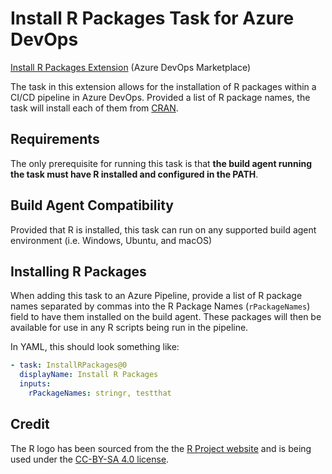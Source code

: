 # Install R Packages Task for Azure DevOps

[Install R Packages Extension](https://marketplace.visualstudio.com/items?itemName=cse-nyc.install-r-packages) (Azure DevOps Marketplace)

The task in this extension allows for the installation of R packages within a CI/CD pipeline in Azure DevOps. Provided a list of R package names, the task will install each of them from [CRAN](https://cran.r-project.org/).

## Requirements

The only prerequisite for running this task is that __the build agent running the task must have R installed and configured in the PATH__.

## Build Agent Compatibility

Provided that R is installed, this task can run on any supported build agent environment (i.e. Windows, Ubuntu, and macOS)

## Installing R Packages

When adding this task to an Azure Pipeline, provide a list of R package names separated by commas into the R Package Names (`rPackageNames`) field to have them installed on the build agent. These packages will then be available for use in any R scripts being run in the pipeline.

In YAML, this should look something like:

```yaml
- task: InstallRPackages@0
  displayName: Install R Packages
  inputs:
    rPackageNames: stringr, testthat
```

## Credit

The R logo has been sourced from the the [R Project website](https://www.r-project.org/logo/) and is being used under the [CC-BY-SA 4.0 license](https://creativecommons.org/licenses/by-sa/4.0/legalcode").
